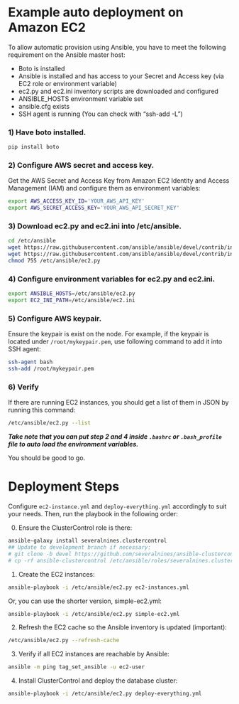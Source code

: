 # Example auto deployment on Amazon EC2

To allow automatic provision using Ansible, you have to meet the following requirement on the Ansible master host:
- Boto is installed
- Ansible is installed and has access to your Secret and Access key (via EC2
role or environment variable)
- ec2.py and ec2.ini inventory scripts are downloaded and configured
- ANSIBLE_HOSTS environment variable set
- ansible.cfg exists
- SSH agent is running (You can check with “ssh-add -L”)

### 1) Have boto installed.

```bash
pip install boto
```

### 2) Configure AWS secret and access key.

Get the AWS Secret and Access Key from Amazon EC2 Identity and Access Management (IAM) and configure them as environment variables:

```bash
export AWS_ACCESS_KEY_ID='YOUR_AWS_API_KEY'
export AWS_SECRET_ACCESS_KEY='YOUR_AWS_API_SECRET_KEY'
```

### 3) Download ec2.py and ec2.ini into /etc/ansible.

```bash
cd /etc/ansible
wget https://raw.githubusercontent.com/ansible/ansible/devel/contrib/inventory/ec2.py
wget https://raw.githubusercontent.com/ansible/ansible/devel/contrib/inventory/ec2.ini
chmod 755 /etc/ansible/ec2.py
```

### 4) Configure environment variables for ec2.py and ec2.ini.

```bash
export ANSIBLE_HOSTS=/etc/ansible/ec2.py
export EC2_INI_PATH=/etc/ansible/ec2.ini
```

### 5) Configure AWS keypair.

Ensure the keypair is exist on the node. For example, if the keypair is located under ``/root/mykeypair.pem``, use following command to add it into SSH agent:

```bash
ssh-agent bash
ssh-add /root/mykeypair.pem
```

### 6) Verify

If there are running EC2 instances, you should get a list of them in JSON by running this command:

```bash
/etc/ansible/ec2.py --list
```

***Take note that you can put step 2 and 4 inside ``.bashrc`` or ``.bash_profile`` file to auto load the environment variables.***

You should be good to go.

# Deployment Steps

Configure ``ec2-instance.yml`` and ``deploy-everything.yml`` accordingly to suit your needs. Then, run the playbook in the following order:


0) Ensure the ClusterControl role is there:
```bash
ansible-galaxy install severalnines.clustercontrol
## Update to development branch if necessary:
# git clone -b devel https://github.com/severalnines/ansible-clustercontrol
# cp -rf ansible-clustercontrol /etc/ansible/roles/severalnines.clustercontrol
```

1) Create the EC2 instances:
```bash
ansible-playbook -i /etc/ansible/ec2.py ec2-instances.yml
```

Or, you can use the shorter version, simple-ec2.yml:
```bash
ansible-playbook -i /etc/ansible/ec2.py simple-ec2.yml
```

2) Refresh the EC2 cache so the Ansible inventory is updated (important):
```bash
/etc/ansible/ec2.py --refresh-cache
```

3) Verify if all EC2 instances are reachable by Ansible:
```bash
ansible -m ping tag_set_ansible -u ec2-user
```

4) Install ClusterControl and deploy the database cluster:
```bash
ansible-playbook -i /etc/ansible/ec2.py deploy-everything.yml
```

